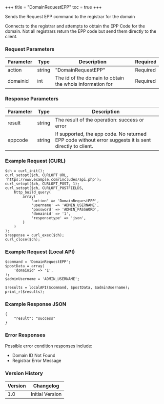 +++
title = "DomainRequestEPP"
toc = true
+++

Sends the Request EPP command to the registrar for the domain

Connects to the registrar and attempts to obtain the EPP Code for the domain.
Not all registrars return the EPP code but send them directly to the client.

### Request Parameters

| Parameter | Type | Description | Required |
| --------- | ---- | ----------- | -------- |
| action | string | "DomainRequestEPP" | Required |
| domainid | int | The id of the domain to obtain the whois information for | Required |

### Response Parameters

| Parameter | Type | Description |
| --------- | ---- | ----------- |
| result | string | The result of the operation: success or error |
| eppcode | string | If supported, the epp code. No returned EPP code without error suggests it is sent directly to client. |


### Example Request (CURL)

```
$ch = curl_init();
curl_setopt($ch, CURLOPT_URL, 'https://www.example.com/includes/api.php');
curl_setopt($ch, CURLOPT_POST, 1);
curl_setopt($ch, CURLOPT_POSTFIELDS,
    http_build_query(
        array(
            'action' => 'DomainRequestEPP',
            'username' => 'ADMIN_USERNAME',
            'password' => 'ADMIN_PASSWORD',
            'domainid' => '1',
            'responsetype' => 'json',
        )
    )
);
$response = curl_exec($ch);
curl_close($ch);
```


### Example Request (Local API)

```
$command = 'DomainRequestEPP';
$postData = array(
    'domainid' => '1',
);
$adminUsername = 'ADMIN_USERNAME';

$results = localAPI($command, $postData, $adminUsername);
print_r($results);
```


### Example Response JSON

```
{
    "result": "success"
}
```


### Error Responses

Possible error condition responses include:

* Domain ID Not Found
* Registrar Error Message


### Version History

| Version | Changelog |
| ------- | --------- |
| 1.0 | Initial Version |
